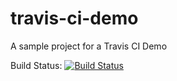 # travis-ci-demo
A sample project for a Travis CI Demo

Build Status:
[![Build Status](https://travis-ci.org/ZbitkovskisRihards/travis-ci-demo.svg?branch=master)](https://travis-ci.org/ZbitkovskisRihards/travis-ci-demo)